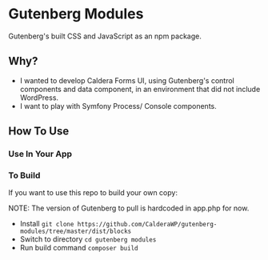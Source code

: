 # Gutenberg Modules

Gutenberg's built CSS and JavaScript as an npm package.

## Why?
* I wanted to develop Caldera Forms UI, using Gutenberg's control components and data component, in an environment that did not include WordPress.
* I want to play with Symfony Process/ Console components.

## How To Use

### Use In Your App

### To Build
If you want to use this repo to build your own copy:

NOTE: The version of Gutenberg to pull is hardcoded in app.php for now.

* Install 
    `git clone https://github.com/CalderaWP/gutenberg-modules/tree/master/dist/blocks`
* Switch to directory
   `cd gutenberg modules`
* Run build command
    `composer build`
   